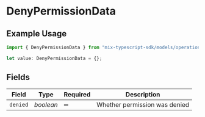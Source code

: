 # DenyPermissionData

## Example Usage

```typescript
import { DenyPermissionData } from "mix-typescript-sdk/models/operations";

let value: DenyPermissionData = {};
```

## Fields

| Field                         | Type                          | Required                      | Description                   |
| ----------------------------- | ----------------------------- | ----------------------------- | ----------------------------- |
| `denied`                      | *boolean*                     | :heavy_minus_sign:            | Whether permission was denied |